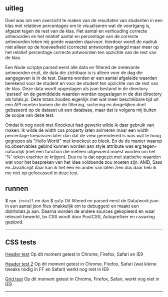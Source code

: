 ## uitleg
Doel was om een overzicht te maken van de resultaten van studenten in een klas met relatieve percentages om te visualiseren wat de voortgang is, afgezet tegen de rest van de klas.
Het aantal en verhouding correcte antwoorden en het relatief aantal en percentage van de correcte antwoorden leken mij goede waarden daarvoor.
hierdoor wordt de nadruk niet alleen op de hoeveelheid (correcte) antwoorden gelegd maar meer op het relatief percentage correcte antwoorden ten opzichte van de rest van de klas.

Een Node scriptje parsed eerst alle data en filtered de irrelevante antwoorden eruit, de data die zichtbaar is is alleen voor de dag die aangegeven is in de test.
Daarna worden er een aantal afgeleide waarden berekend voor de student en voor de student ten opzichte van de rest van de klas.
Deze data wordt opgeslagen als json bestand in de directory 'parsed' en de gemiddelde waarden worden opgeslagen in de dist directory als totals.js.
Deze totals zouden eigenlijk met wat meer beschikbare tijd uit een API moeten komen die de filtering, sortering en dergelijken doet gebaseerd op de dataset uit een database, maar dat is volgens mij buiten de scope van deze test.

Omdat ik nog nooit met Knockout had gewerkt wilde ik daar gebruik van maken.
Ik wilde de width css property laten animeren maar een width percentage toepassen later dan dat de view gerendered is was wat te hoog gegrepen als "Hello World" met knockout zo bleek.
En de de manier waarop ko.observables gebind kunnen worden aan style attribute was erg tegen-natuurlijk (met een function die meteen uitgevoerd moest worden om het '%' teken erachter te krijgen).
Dus nu is dat opgezet met statische waarden wat voor het bespreken van het idee voldoende zou moeten zijn.
AMD, Sass en JavaScript daar kan ik het één en ander van laten zien dus daar heb ik me niet op gefocussed in deze test.

## runnen
$ `npm install` en dan $ `gulp`
Dit filtered en parsed eerst de Data/work.json in een aantal json files (makkelijk om te debuggen) en maakt een dist/totals.js aan.
Daarna worden de andere sources gekopieerd en waar relevant bewerkt, bv CSS wordt door PostCSS, Autoprefixer en csswring gepiped.

* * *

## CSS tests
[Header test](http://output.jsbin.com/nudisa)
Op dit moment getest in Chrome, Firefox, Safari en IE9

[Header test 2](https://jsbin.com/hovoxe)
Op dit moment getest in Chrome, Firefox, Safari (wat kleine tweaks nodig in FF en Safari) werkt nog niet in IE9

[Grid test](https://output.jsbin.com/hajoqa)
Op dit moment getest in Chrome, Firefox, Safari, werkt nog niet in IE9

* * *
